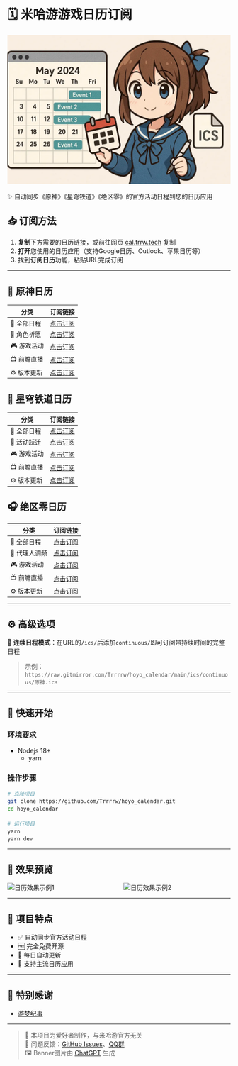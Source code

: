 # 🗓️ 米哈游游戏日历订阅

![Banner Image](./assets/img/banner.webp)

✨ 自动同步《原神》《星穹铁道》《绝区零》的官方活动日程到您的日历应用

## 📥 订阅方法

1. **复制**下方需要的日历链接，或前往网页 [cal.trrw.tech](https://cal.trrw.tech/) 复制
2. **打开**您使用的日历应用（支持Google日历、Outlook、苹果日历等）
3. 找到**订阅日历**功能，粘贴URL完成订阅

---

## 🏮 原神日历
| 分类       | 订阅链接                                                    |
| ---------- | ----------------------------------------------------------- |
| 📌 全部日程 | [点击订阅](https://cal.trrw.tech/ics/原神.ics)              |
| 🌟 角色祈愿 | [点击订阅](https://cal.trrw.tech/ics/原神/抽卡.ics)         |
| 🎮 游戏活动 | [点击订阅](https://cal.trrw.tech/ics/原神/活动.ics)         |
| 📺 前瞻直播 | [点击订阅](https://cal.trrw.tech/ics/原神/前瞻特别节目.ics) |
| ⚙️ 版本更新 | [点击订阅](https://cal.trrw.tech/ics/原神/版本信息.ics)     |

## 🚄 星穹铁道日历
| 分类       | 订阅链接                                                              |
| ---------- | --------------------------------------------------------------------- |
| 📌 全部日程 | [点击订阅](https://cal.trrw.tech/ics/崩坏：星穹铁道.ics)              |
| 🌟 活动跃迁 | [点击订阅](https://cal.trrw.tech/ics/崩坏：星穹铁道/抽卡.ics)         |
| 🎮 游戏活动 | [点击订阅](https://cal.trrw.tech/ics/崩坏：星穹铁道/活动.ics)         |
| 📺 前瞻直播 | [点击订阅](https://cal.trrw.tech/ics/崩坏：星穹铁道/前瞻特别节目.ics) |
| ⚙️ 版本更新 | [点击订阅](https://cal.trrw.tech/ics/崩坏：星穹铁道/版本信息.ics)     |

## 🎧 绝区零日历
| 分类         | 订阅链接                                                      |
| ------------ | ------------------------------------------------------------- |
| 📌 全部日程   | [点击订阅](https://cal.trrw.tech/ics/绝区零.ics)              |
| 🌟 代理人调频 | [点击订阅](https://cal.trrw.tech/ics/绝区零/抽卡.ics)         |
| 🎮 游戏活动   | [点击订阅](https://cal.trrw.tech/ics/绝区零/活动.ics)         |
| 📺 前瞻直播   | [点击订阅](https://cal.trrw.tech/ics/绝区零/前瞻特别节目.ics) |
| ⚙️ 版本更新   | [点击订阅](https://cal.trrw.tech/ics/绝区零/版本信息.ics)     |

---

## ⚙️ 高级选项

🔹 **连续日程模式**：在URL的`/ics/`后添加`continuous/`即可订阅带持续时间的完整日程  
> 示例：`https://raw.gitmirror.com/Trrrrw/hoyo_calendar/main/ics/continuous/原神.ics`

---

## 🚀 快速开始
### 环境要求
- Nodejs 18+
  - yarn

### 操作步骤
```bash
# 克隆项目
git clone https://github.com/Trrrrw/hoyo_calendar.git
cd hoyo_calendar

# 运行项目
yarn
yarn dev
```

---

## 📱 效果预览

<div style="display: flex; justify-content: space-between;">
  <img src="./assets/img/hoyo_calendar_00.avif" alt="日历效果示例1" width="48%">
  <img src="./assets/img/hoyo_calendar_01.avif" alt="日历效果示例2" width="48%">
</div>

---

## 🌟 项目特点
- ✅ 自动同步官方活动日程
- 🆓 完全免费开源
- 🔄 每日自动更新
- 📅 支持主流日历应用

---

## 🙏 特别感谢
- [游梦纪事](https://github.com/shoyu3/game-events-timeline)

---

> 📢 本项目为爱好者制作，与米哈游官方无关  
> 🐛 问题反馈：[GitHub Issues](https://github.com/Trrrrw/hoyo_calendar/issues)、[QQ群](https://qm.qq.com/q/6l9M3S5YUU)  
> 🖼️ Banner图片由 [ChatGPT](https://chat.openai.com) 生成